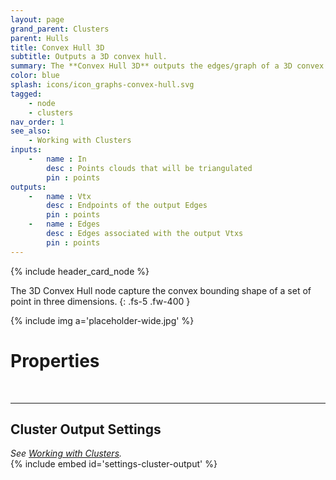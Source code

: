```yaml
---
layout: page
grand_parent: Clusters
parent: Hulls
title: Convex Hull 3D
subtitle: Outputs a 3D convex hull.
summary: The **Convex Hull 3D** outputs the edges/graph of a 3D convex hull. Prune points to exclude non-hull vertices. Specify attributes and projection settings for customization.
color: blue
splash: icons/icon_graphs-convex-hull.svg
tagged: 
    - node
    - clusters
nav_order: 1
see_also:
    - Working with Clusters
inputs:
    -   name : In
        desc : Points clouds that will be triangulated
        pin : points
outputs:
    -   name : Vtx
        desc : Endpoints of the output Edges
        pin : points
    -   name : Edges
        desc : Edges associated with the output Vtxs
        pin : points
---
```


{% include header_card_node %}

The 3D Convex Hull node capture the convex bounding shape of a set of point in three dimensions.
{: .fs-5 .fw-400 } 

{% include img a='placeholder-wide.jpg' %}

# Properties
<br>

---
## Cluster Output Settings
*See [Working with Clusters](/PCGExtendedToolkit/doc-general/working-with-clusters.html).*
<br>
{% include embed id='settings-cluster-output' %}
